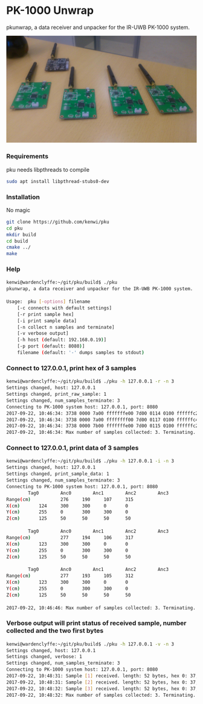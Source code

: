 # PK-1000 Unwrap
pkunwrap, a data receiver and unpacker for the IR-UWB PK-1000 system.

![](https://github.com/kenwi/pku/blob/master/pk1000.jpg)

### Requirements 
pku needs libpthreads to compile
```bash
sudo apt install libpthread-stubs0-dev
```

### Installation
No magic
```bash
git clone https://github.com/kenwi/pku
cd pku
mkdir build
cd build
cmake ../
make
```

### Help
```bash
kenwi@wardenclyffe:~/git/pku/build$ ./pku
pkunwrap, a data receiver and unpacker for the IR-UWB PK-1000 system.

Usage:	pku [-options] filename
	[-c connects with default settings]
	[-r print sample hex]
	[-i print sample data]
	[-n collect n samples and terminate]
	[-v verbose output]
	[-h host (default: 192.168.0.19)]
	[-p port (default: 8080)]
	filename (default: '-' dumps samples to stdout)
```

### Connect to 127.0.0.1, print hex of 3 samples
```bash
kenwi@wardenclyffe:~/git/pku/build$ ./pku -h 127.0.0.1 -r -n 3
Settings changed, host: 127.0.0.1
Settings changed, print_raw_sample: 1
Settings changed, num_samples_terminate: 3
Connecting to PK-1000 system host: 127.0.0.1, port: 8080
2017-09-22, 10:46:34: 3738 0000 7a00 fffffffe00 7d00 0114 0100 ffffffc202 006b 0301 3600 012c 0000 0032 0101 2c01 2c00 3202 0000 012c 0032 0300 0000 0000 327b 2728 
2017-09-22, 10:46:34: 3738 0000 7a00 ffffffff00 7d00 0117 0100 ffffffc402 006a 0301 3d00 012c 0000 0032 0101 2c01 2c00 3202 0000 012c 0032 0300 0000 0000 327c 2728 
2017-09-22, 10:46:34: 3738 0000 7b00 fffffffe00 7d00 0115 0100 ffffffc202 006f 0301 3c00 012c 0000 0032 0101 2c01 2c00 3202 0000 012c 0032 0300 0000 0000 327d 2728 
2017-09-22, 10:46:34: Max number of samples collected: 3. Terminating.
```

### Connect to 127.0.0.1, print data of 3 samples
```bash
kenwi@wardenclyffe:~/git/pku/build$ ./pku -h 127.0.0.1 -i -n 3
Settings changed, host: 127.0.0.1
Settings changed, print_sample_data: 1
Settings changed, num_samples_terminate: 3
Connecting to PK-1000 system host: 127.0.0.1, port: 8080
		Tag0 		Anc0		Anc1		Anc2		Anc3
Range(cm)			276		190		107		315
X(cm)		124		300		300		0		0
Y(cm)		255		0		300		300		0
Z(cm)		125		50		50		50		50

		Tag0 		Anc0		Anc1		Anc2		Anc3
Range(cm)			277		194		106		317
X(cm)		123		300		300		0		0
Y(cm)		255		0		300		300		0
Z(cm)		125		50		50		50		50

		Tag0 		Anc0		Anc1		Anc2		Anc3
Range(cm)			277		193		105		312
X(cm)		123		300		300		0		0
Y(cm)		255		0		300		300		0
Z(cm)		125		50		50		50		50

2017-09-22, 10:46:46: Max number of samples collected: 3. Terminating.
```

### Verbose output will print status of received sample, number collected and the two first bytes ###
```bash
kenwi@wardenclyffe:~/git/pku/build$ ./pku -h 127.0.0.1 -v -n 3
Settings changed, host: 127.0.0.1
Settings changed, verbose: 1
Settings changed, num_samples_terminate: 3
Connecting to PK-1000 system host: 127.0.0.1, port: 8080
2017-09-22, 10:48:31: Sample [1] received. length: 52 bytes, hex 0: 37, hex 1: 38 status: OK
2017-09-22, 10:48:31: Sample [2] received. length: 52 bytes, hex 0: 37, hex 1: 38 status: OK
2017-09-22, 10:48:32: Sample [3] received. length: 52 bytes, hex 0: 37, hex 1: 38 status: OK
2017-09-22, 10:48:32: Max number of samples collected: 3. Terminating.
```
